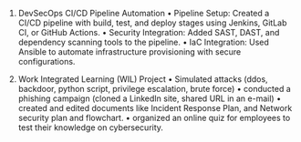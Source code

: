 1.	DevSecOps CI/CD Pipeline Automation
•	Pipeline Setup: Created a CI/CD pipeline with build, test, and deploy stages using Jenkins, GitLab CI, or GitHub Actions.
•	Security Integration: Added SAST, DAST, and dependency scanning tools to the pipeline.
•	IaC Integration: Used Ansible to automate infrastructure provisioning with secure configurations.

2.	Work Integrated Learning (WIL) Project
•	Simulated attacks (ddos, backdoor, python script, privilege escalation, brute force)
•	conducted a phishing campaign (cloned a LinkedIn site, shared URL in an e-mail)
•	created and edited documents like Incident Response Plan, and Network security plan and flowchart.
•	organized an online quiz for employees to test their knowledge on cybersecurity.
